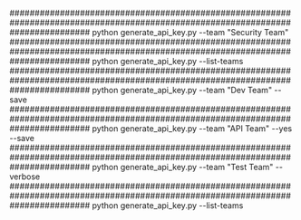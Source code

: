 ################################################################################################################################
python generate_api_key.py --team "Security Team"
################################################################################################################################
python generate_api_key.py --list-teams
################################################################################################################################
python generate_api_key.py --team "Dev Team" --save
################################################################################################################################
python generate_api_key.py --team "API Team" --yes --save
################################################################################################################################
python generate_api_key.py --team "Test Team" --verbose
################################################################################################################################
python generate_api_key.py --list-teams